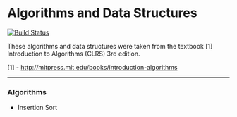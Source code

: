 Algorithms and Data Structures
====================

[![Build Status](https://api.travis-ci.org/gustavosobral/clrs.svg?branch=master)](https://travis-ci.org/gustavosobral/clrs)

These algorithms and data structures were taken from the textbook [1] Introduction to Algorithms (CLRS) 3rd edition.

[1] - http://mitpress.mit.edu/books/introduction-algorithms

- - -
### Algorithms
* Insertion Sort